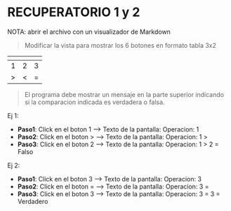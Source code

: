 # RECUPERATORIO 1 y 2

NOTA: abrir el archivo con un visualizador de Markdown

> Modificar la vista para mostrar los 6 botones en formato tabla 3x2

|<!-- -->|<!-- -->|<!-- -->|
|--------|--------|--------|
| 1      | 2      | 3      |
| >      | <      | =      |


> El programa debe mostrar un mensaje en la parte superior indicando si la comparacion indicada es verdadera o falsa.

Ej 1:

* **Paso1**: Click en el boton 1 --> Texto de la pantalla: Operacion: 1
* **Paso2**: Click en el boton > --> Texto de la pantalla: Operacion: 1 >
* **Paso3**: Click en el boton 2 --> Texto de la pantalla: Operacion: 1 > 2 = Falso

Ej 2:

* **Paso1**: Click en el boton 3 --> Texto de la pantalla: Operacion: 3
* **Paso2**: Click en el boton = --> Texto de la pantalla: Operacion: 3 =
* **Paso3**: Click en el boton 3 --> Texto de la pantalla: Operacion: 3 = 3 = Verdadero
